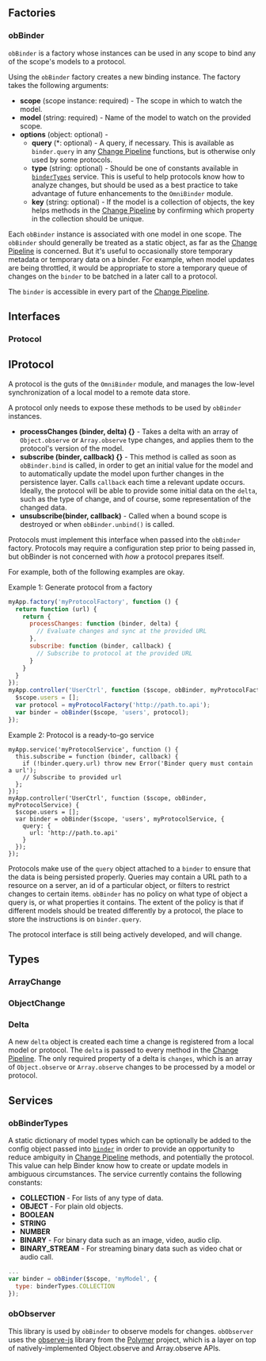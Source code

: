 ## Factories

<a id="binder"></a>
### obBinder

`obBinder` is a factory whose instances can be used
in any scope to bind any of the scope's models to a protocol.

Using the `obBinder` factory creates a new binding instance. The factory takes the following arguments:

 * __scope__ (scope instance: required) - The scope in which to watch the model.
 * __model__ (string: required) - Name of the model to watch on the provided scope.
 * __options__ (object: optional) -
    * __query__ (*: optional) - A query, if necessary. This is available as `binder.query` in any [Change Pipeline](docs/change-pipeline.md) functions, but is otherwise only used by some protocols.
    * __type__ (string: optional) - Should be one of constants available in [`binderTypes`](#binderTypes) service. This is useful to help protocols know how to analyze changes, but should be used as a best practice to take advantage of future enhancements to the `OmniBinder` module.
    * __key__ (string: optional) - If the model is a collection of objects, the key helps methods in the [Change Pipeline](docs/change-pipeline.md) by confirming which property in the collection should be unique.

Each `obBinder` instance is associated with one model in one scope.
The `obBinder` should generally be treated as a static object,
as far as the [Change Pipeline](docs/change-pipeline.md) is concerned.
But it's useful to occasionally store temporary metadata
or temporary data on a binder.
For example, when model updates are being throttled,
it would be appropriate to store a temporary queue of
changes on the `binder` to be batched in a later call to a protocol.

The `binder` is accessible in every part of the [Change Pipeline](docs/change-pipeline.md).

## Interfaces

### Protocol

<a id="iprotocol"></a>
## IProtocol

A protocol is the guts of the `OmniBinder` module,
and manages the low-level synchronization of a local model to a remote data store.

A protocol only needs to expose these methods to be used by `obBinder` instances.

 * __processChanges (binder, delta) {}__ - Takes a delta with an array of `Object.observe` or `Array.observe` type changes,
   and applies them to the protocol's version of the model.
 * __subscribe (binder, callback) {}__ -
   This method is called as soon as `obBinder.bind` is called,
   in order to get an initial value for the model and to
   automatically update the model upon further changes in the
   persistence layer.
   Calls `callback` each time a relevant update occurs. Ideally, the protocol will be able to provide some initial data on the `delta`, such as the type of change, and of course, some representation of the changed data.
 * __unsubscribe(binder, callback)__ - Called when a bound scope is destroyed or when `obBinder.unbind()` is called.

Protocols must implement this interface when passed into the `obBinder` factory.
Protocols may require a configuration step prior to being passed in,
but obBinder is not concerned with _how_ a protocol prepares itself.

For example, both of the following examples are okay.

Example 1: Generate protocol from a factory

```javascript
myApp.factory('myProtocolFactory', function () {
  return function (url) {
    return {
      processChanges: function (binder, delta) {
        // Evaluate changes and sync at the provided URL
      },
      subscribe: function (binder, callback) {
        // Subscribe to protocol at the provided URL
      }
    }
  }
});
myApp.controller('UserCtrl', function ($scope, obBinder, myProtocolFactory) {
  $scope.users = [];
  var protocol = myProtocolFactory('http://path.to.api');
  var binder = obBinder($scope, 'users', protocol);
});
```

Example 2: Protocol is a ready-to-go service

```
myApp.service('myProtocolService', function () {
  this.subscribe = function (binder, callback) {
    if (!binder.query.url) throw new Error('Binder query must contain a url');
    // Subscribe to provided url
  };
});
myApp.controller('UserCtrl', function ($scope, obBinder, myProtocolService) {
  $scope.users = [];
  var binder = obBinder($scope, 'users', myProtocolService, {
    query: {
      url: 'http://path.to.api'
    }
  });
});
```


Protocols make use of the `query` object attached to a `binder` to ensure that the data is being persisted properly. Queries may contain a URL path to a resource on a server, an id of a particular object, or filters to restrict changes to certain items. `obBinder` has no policy on what type of object a query is, or what properties it contains. The extent of the policy is that if different models should be treated differently by a protocol, the place to store the instructions is on `binder.query`.

The protocol interface is still being actively developed, and will change.


## Types

<a id="arrayChange"></a>
### ArrayChange

<a id="objectChange"></a>
### ObjectChange

<a id="delta"></a>
### Delta

A new `delta` object is created each time a change is registered from a local model or protocol.
The `delta` is passed to every method in the [Change Pipeline](docs/change-pipeline.md). The only required property of a delta is `changes`, which is an array of `Object.observe` or `Array.observe` changes to be processed by a model or protocol.


## Services

<a id="binderTypes"></a>
### obBinderTypes

A static dictionary of model types which can be optionally be added to the config object passed into [`binder`](#binder) in order to provide an opportunity to reduce ambiguity in [Change Pipeline](docs/change-pipeline.md) methods, and potentially the protocol. This value can help Binder know how to create or update models in ambiguous circumstances. The service currently contains the following constants:

 * __COLLECTION__ - For lists of any type of data.
 * __OBJECT__ - For plain old objects.
 * __BOOLEAN__
 * __STRING__
 * __NUMBER__
 * __BINARY__ - For binary data such as an image, video, audio clip.
 * __BINARY_STREAM__ - For streaming binary data such as video chat or audio call.

```javascript
...
var binder = obBinder($scope, 'myModel', {
  type: binderTypes.COLLECTION
});
```

### obObserver

This library is used by `obBinder` to observe models for changes.
`obObserver` uses the [observe-js](https://github.com/Polymer/observe-js) library from the [Polymer](http://www.polymer-project.org/) project,
which is a layer on top of natively-implemented Object.observe and Array.observe APIs.



